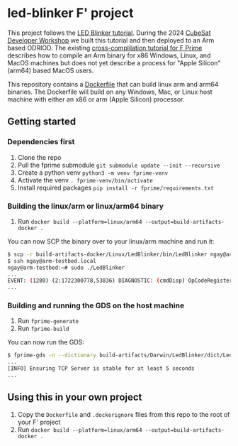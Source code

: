# led-blinker F' project

This project follows the [LED Blinker tutorial](https://fprime-community.github.io/fprime-workshop-led-blinker/). During the 2024 [CubeSat Developer Workshop](https://www.cubesatdw.org/) we built this tutorial and then deployed to an Arm based ODRIOD. The existing [cross-complilation tutorial for F Prime](https://nasa.github.io/fprime/v3.4.2/Tutorials/CrossCompilationSetup/CrossCompilationTutorial.html) describes how to compile an Arm binary for x86 Windows, Linux, and MacOS machines but does not yet describe a process for "Apple Silicon" (arm64) based MacOS users.

This repository contains a [Dockerfile](Dockerfile) that can build linux arm and arm64 binaries. The Dockerfile will build on any Windows, Mac, or Linux host machine with either an x86 or arm (Apple Silicon) processor.

## Getting started

### Dependencies first

1. Clone the repo
1. Pull the fprime submodule `git submodule update --init --recursive`
1. Create a python venv `python3 -m venv fprime-venv`
1. Activate the venv `. fprime-venv/bin/activate`
1. Install required packages `pip install -r fprime/requirements.txt`

### Building the linux/arm or linux/arm64 binary

1. Run `docker build --platform=linux/arm64 --output=build-artifacts-docker .`

You can now SCP the binary over to your linux/arm machine and run it:
```sh
$ scp -r build-artifacts-docker/Linux/LedBlinker/bin/LedBlinker ngay@arm-testbed.local:~
$ ssh ngay@arm-testbed.local
ngay@arm-testbed:~# sudo ./LedBlinker
...
EVENT: (1280) (2:1722300778,53836) DIAGNOSTIC: (cmdDisp) OpCodeRegistered : Opcode 0x500 registered to port 0 slot 0
...
```

### Building and running the GDS on the host machine

1. Run `fprime-generate`
1. Run `fprime-build`

You can now run the GDS:
```sh
$ fprime-gds -n --dictionary build-artifacts/Darwin/LedBlinker/dict/LedBlinkerTopologyAppDictionary.xml --ip-client --ip-address 100.79.223.82
...
[INFO] Ensuring TCP Server is stable for at least 5 seconds
...
```

## Using this in your own project

1. Copy the `Dockerfile` and `.dockerignore` files from this repo to the root of your F' project
1. Run `docker build --platform=linux/arm64 --output=build-artifacts-docker .`
